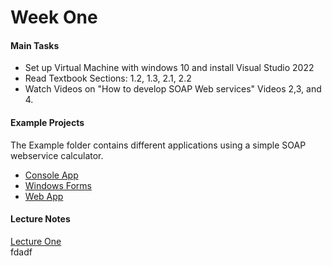 # Week One 

#### Main Tasks 
* Set up Virtual Machine with windows 10 and install Visual Studio 2022 
* Read Textbook Sections: 1.2, 1.3, 2.1, 2.2 
* Watch Videos on "How to develop SOAP Web services" Videos 2,3, and 4. 

#### Example Projects 
The Example folder contains different applications using a simple SOAP webservice calculator.
* [Console App](https://github.com/berrios96sean/CSE-445/tree/main/Week_One/Examples/mathClient)
* [Windows Forms](https://github.com/berrios96sean/CSE-445/tree/main/Week_One/Examples/WindowsFormsSOAPClient)
* [Web App](https://github.com/berrios96sean/CSE-445/tree/main/Week_One/Examples/mathSOAPService)

#### Lecture Notes 
[Lecture One](https://github.com/berrios96sean/CSE-445/blob/main/Week_One/Lecture_One_Notes.txt)</br>
fdadf
